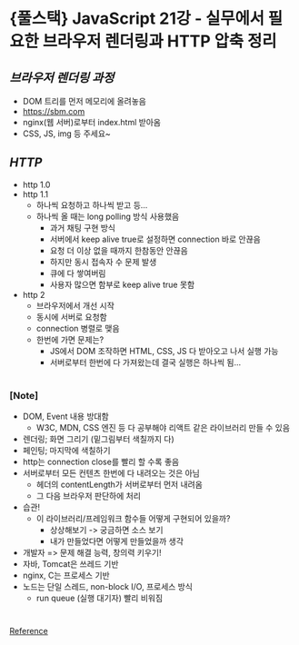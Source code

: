 # {풀스택} JavaScript 21강 - 실무에서 필요한 브라우저 렌더링과 HTTP 압축 정리

## _브라우저 렌더링 과정_

- DOM 트리를 먼저 메모리에 올려놓음
- https://sbm.com
- nginx(웹 서버)로부터 index.html 받아옴
- CSS, JS, img 등 주세요~

## _HTTP_

- http 1.0
- http 1.1
  - 하나씩 요청하고 하나씩 받고 등...
  - 하나씩 올 때는 long polling 방식 사용했음
    - 과거 채팅 구현 방식
    - 서버에서 keep alive true로 설정하면 connection 바로 안끊음
    - 요청 더 이상 없을 때까지 한참동안 안끊음
    - 하지만 동시 접속자 수 문제 발생
    - 큐에 다 쌓여버림
    - 사용자 많으면 함부로 keep alive true 못함
- http 2
  - 브라우저에서 개선 시작
  - 동시에 서버로 요청함
  - connection 병렬로 맺음
  - 한번에 가면 문제는?
    - JS에서 DOM 조작하면 HTML, CSS, JS 다 받아오고 나서 실행 가능
    - 서버로부터 한번에 다 가져왔는데 결국 실행은 하나씩 됨...

#

### [Note]

- DOM, Event 내용 방대함
  - W3C, MDN, CSS 엔진 등 다 공부해야 리액트 같은 라이브러리 만들 수 있음
- 렌더링; 화면 그리기 (밑그림부터 색칠까지 다)
- 페인팅; 마지막에 색칠하기
- http는 connection close를 빨리 할 수록 좋음
- 서버로부터 모든 컨텐츠 한번에 다 내려오는 것은 아님
  - 헤더의 contentLength가 서버로부터 먼저 내려옴
  - 그 다음 브라우저 판단하에 처리
- 습관!
  - 이 라이브러리/프레임워크 함수들 어떻게 구현되어 있을까?
    - 상상해보기 -> 궁금하면 소스 보기
    - 내가 만들었다면 어떻게 만들었을까 생각
- 개발자 => 문제 해결 능력, 창의력 키우기!
- 자바, Tomcat은 쓰레드 기반
- nginx, C는 프로세스 기반
- 노드는 단일 스레드, non-block I/O, 프로세스 방식
  - run queue (실행 대기자) 빨리 비워짐

#

[Reference](https://www.youtube.com/watch?v=aipkB_nPDZQ)
